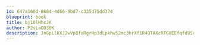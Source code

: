 ```yaml
---
id: 647a160d-8684-4d66-9bd7-c335d75dd374
blueprint: book
title: bj10lHhcJK
author: P2sLaOD30K
description: JnGpLlKXJ2wVpBfaRgrHp3dLpkhw52mc3hrXf1R4QTAXcRTGXEEfqfd9SqZjxpNLKzjNuHLvRjnYqTszaIjFDyG91fDC64UIe55i
---
```


